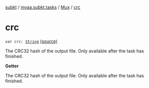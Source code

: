 [subkt](../../index.md) / [myaa.subkt.tasks](../index.md) / [Mux](index.md) / [crc](./crc.md)

# crc

`var crc: `[`String`](https://kotlinlang.org/api/latest/jvm/stdlib/kotlin/-string/index.html) [(source)](https://github.com/Myaamori/SubKt/blob/0.1.10/src/main/kotlin/myaa/subkt/tasks/muxtask.kt#L689)

The CRC32 hash of the output file. Only available after the task has finished.

**Getter**

The CRC32 hash of the output file. Only available after the task has finished.

